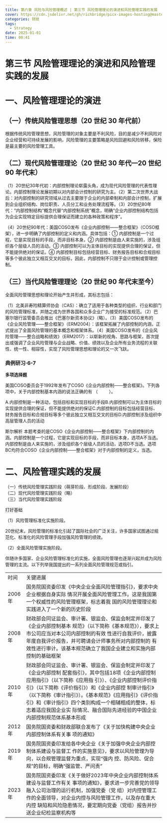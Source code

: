```yaml
---
title: 第六章 风险与风险管理概述 | 第三节 风险管理理论的演进和风险管理实践的发展
cover: https://cdn.jsdelivr.net/gh/richbridge/picx-images-hosting@master/thumbnail/CPA-战略.jpg
categories: 财技
tags:
  - Strategy
date: 2025-01-01 
time: 00:41
---
```


# 第三节 风险管理理论的演进和风险管理实践的发展  

# 一、风险管理理论的演进  

## （一）传统风险管理思想（20 世纪 30 年代前）  

根据传统风险管理思想，风险管理的对象主要是不利风险，目的是减少不利风险对企业经营和可持续发展的影响，风险管理的主要策略是风险回避和风险转移，保险是最主要的风险管理工具。  

## （二）现代风险管理理论（20 世纪 30 年代—20 世纪 90 年代末）  

（1）20世纪30年代初：内部控制理论崭露头角，成为现代风险管理的代表性理论。内部控制理论发展初期以对内部会计控制的研究为主。（2）第二次世界大战后：对内部控制的研究领域从过去主要限于企业的内部牵制和内部会计控制，扩展到企业组织结构、岗位职责、人员分工和业务处理流程等。（3）20世纪80年代：“内部控制结构”概念代替“内部控制系统”概念，明确“企业内部控制结构包括为企业实现特定目标提供合理保证而建立的各种政策和程序”。  


（4）20世纪90年代：美国COSO发布《企业内部控制——整合框架》（COSO框架），进一步明确了内部控制的定义和内涵。具体包括：① 内部控制是一个过程，它是实现目标的手段，而非目标本身。② 内部控制是由人来实施的，涉及组织各个层级人员的活动。③ 内部控制可以为主体目标的实现提供合理的保证，但不能提供绝对的保证。④ 内部控制目标包括经营目标、财务报告目标和合规目标等多个彼此独立又相互交叉的目标，因此，内部控制不只限于会计控制或管理控制。  

## （三）当代风险管理理论（20 世纪 90 年代末至今）  

全面风险管理思想和理论开始产生并形成，其标志包括：  

（1）北美非寿险精算师协会（CAS）：确立了适用于各种类型的组织、行业和部门的风险管理标准，并随之成为世界各国和众多企业广为接受的标准规范。（2）巴塞尔银行监管委员会推出《巴塞尔新资本协议》（略）。（3）美国COSO发布的《企业风险管理——整合框架》（ERM2004）：该框架拓展了内部控制的内涵，正式提出了全面风险管理的基本概念和框架体系。（4）美国COSO发布的《企业风险管理——整合战略和绩效》（ERM2017）：以崭新的视角、思路与框架，首次提出或强调了企业风险管理与企业战略、价值、绩效以及企业所有业务流程的关联性、统一性、相容性，实现了风险管理思想和理论的又一次飞跃。  

### 典例研习·6-7  

**多项选择题**

美国COSO委员会于1992年发布了COSO《企业内部控制——整合框架》。下列各项中，关于内部控制基本内涵的说法正确的有 （    ）。  

A.内部控制是一种活动，包括目标和实现目标的手段B.内部控制可以为主体目标的实现提供合理的保证，但不能提供绝对的保证C.内部控制的目标包括经营目标、财务报告目标和合规目标等多个彼此独立又相互交叉的目标D.内部控制涉及组织中高层管理人员的活动  

斯尔解析 本题考查的是COSO《企业内部控制——整合框架》下内部控制的内涵。内部控制是一个过程，它是实现目标的手段，而非目标本身，选项A不当选。内部控制是由人来实施的，涉及组织各个层级人员的活动，选项D不当选。选项BC均符合COSO《企业内部控制——整合框架》对于内部控制的定义，当选。  

# 二、风险管理实践的发展  

（一）传统风险管理实践阶段（萌芽阶段、形成阶段、发展阶段）  
（二）现代风险管理实践阶段（略）  
（三）当代风险管理实践阶段  


打好基础

（1）风险管理标准化实施阶段。  

20世纪末，风险管理的标准化引起了国际社会的广泛关注，许多国家试图通过规范化、标准化的风险管理手段加强风险管理的绩效。  

（2）全面风险管理实施阶段。  

伴随许多国家、企业风险管理标准化的实施，全面风险管理也逐渐兴起并成为风险管理的主流。以下列举我国提出的一系列全面风险管理规范或指引。  

<html><body><table><tr><td>时间</td><td>关键进展</td></tr><tr><td>2006年</td><td>国务院国资委印发《中央企业全面风险管理指引》，要求中央企业根据自身实际 情况开展全面风险管理工作。这是我国第一个权威性的风险管理框架，标志着我 国的风险管理理论和实践进入了一个新的历史阶段</td></tr><tr><td>2008年</td><td>财政部会同证监会、审计署、银监会、保监会制定并印发了《企业内部控制基本 规范》（以下简称《基本规范》），要求上市公司应当对本公司内部控制的有效 性进行自我评价，披露年度自我评价报告，并可聘请会计师事务所对内部控制的 有效性进行审计。该基本规范确立了我国企业建立和实施内部控制的基础框架</td></tr><tr><td>2010年</td><td>财政部会同证监会、审计署、银监会、保监会制定并印发了《企业内部控制 配套指引》，其中包括18项《企业内部控制应用指引》（以下简称《应用指 引》）、《企业内部控制评价指引》（以下简称《评价指引》）和《企业内部控 制审计指引》（以下简称《审计指引》）。《基本规范》《应用指引》《评价指 引》和《审计指引》四个类别构成一个相辅相成的整体，标志着适应我国企业实 际情况、融合国际先进经验的中国企业内部控制规范体系基本形成</td></tr><tr><td>2012年</td><td>国务院国资委和财政部联合发布了《关于加快构建中央企业内部控制体系有关事 项的通知》</td></tr><tr><td>2019年</td><td>国务院国资委印发给各中央企业《关于加强中央企业内部控制体系建设与监督工 作的实施意见》，要求以风险管理为导向，以合规管理监督为重点，实现“强内 控、防风险、促合规”的目标，明确“强监管、严问责”</td></tr><tr><td>2023年</td><td>国务院国资委印发《关于做好2023年中央企业内部控制体系建设与监督工作有关 事项的通知》，要求进一步完善党的领导融入公司治理的运行机制，加强党委（党 组）对内控管理工作的全面领导，对企业内控与风险管理工作，以及存在重大内控 缺陷和风险隐患情况，要定期向党委（党组）报告并抄送企业纪检监察机构等</td></tr></table></body></html>  